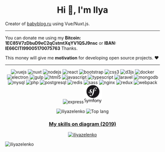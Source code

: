 <h1 align="center">Hi 👋, I'm Ilya</h1>

Creator of [babyblog.ru](https://www.babyblog.ru/) using Vue/Nuxt.js.

---

<!--
<p align="center">
  <a href="https://www.paypal.com/donate?hosted_button_id=Z8AGGHKB3ZVWE">
    <img src="https://www.eurozine.com/wp-content/uploads/2018/12/paypal-donate-button-high-quality-png.png" alt="Donate" width="250px" />
  </a>
</p>
-->

You can donate me using my **Bitcoin: 1EC85V7zDbuD9eC2qCstmtXqYV1QSJ9nsc** or **IBAN: IE66CITI99005170075763** Thanks. 

This money will give me **motivation** for developing open source projects. ❤

<!--
You can donate me using my **IBAN: IE66CITI99005170075763** or **Bitcoin: 1EC85V7zDbuD9eC2qCstmtXqYV1QSJ9nsc** Thanks. 

With this donation you can ask with what to help you. And this money will give me **motivation** for developing open source projects. ❤

-->

---

<p align="center">
<img
src="https://devicons.github.io/devicon/devicon.git/icons/vuejs/vuejs-original-wordmark.svg" alt="vuejs" width="60" height="60"/> <img src="https://d33wubrfki0l68.cloudfront.net/ea87c10bcb8ed254be189af21f83824051af6e8c/49dc7/logos/nuxt.svg" alt="nuxt" width="60" height="80"/> <img src="https://devicons.github.io/devicon/devicon.git/icons/nodejs/nodejs-original-wordmark.svg" alt="nodejs" width="80" height="60"/> <img
src="https://devicons.github.io/devicon/devicon.git/icons/react/react-original-wordmark.svg" alt="react" width="30" height="60"/> <img src="https://devicons.github.io/devicon/devicon.git/icons/bootstrap/bootstrap-plain.svg" alt="bootstrap" width="30" height="60"/> <img src="https://devicons.github.io/devicon/devicon.git/icons/css3/css3-original-wordmark.svg" alt="css3" width="60" height="60"/> <img src="https://devicons.github.io/devicon/devicon.git/icons/d3js/d3js-original.svg" alt="d3js" width="20" height="60"/> <img src="https://devicons.github.io/devicon/devicon.git/icons/docker/docker-original-wordmark.svg" alt="docker" width="30" height="60"/> <img src="https://devicons.github.io/devicon/devicon.git/icons/electron/electron-original.svg" alt="electron" width="60" height="60"/> <img src="https://devicons.github.io/devicon/devicon.git/icons/gulp/gulp-plain.svg" alt="gulp" width="20" height="60"/> <img src="https://devicons.github.io/devicon/devicon.git/icons/html5/html5-original-wordmark.svg" alt="html5" width="60" height="60"/> <img src="https://devicons.github.io/devicon/devicon.git/icons/javascript/javascript-original.svg" alt="javascript" width="60" height="60"/> <img src="https://devicons.github.io/devicon/devicon.git/icons/typescript/typescript-original.svg" alt="typescript" width="60" height="60"/> <img src="https://devicons.github.io/devicon/devicon.git/icons/laravel/laravel-plain-wordmark.svg" alt="laravel" width="60" height="60"/> <img src="https://devicons.github.io/devicon/devicon.git/icons/mongodb/mongodb-original-wordmark.svg" alt="mongodb" width="30" height="60"/> <img src="https://devicons.github.io/devicon/devicon.git/icons/mysql/mysql-original-wordmark.svg" alt="mysql" width="60" height="60"/> <img src="https://devicons.github.io/devicon/devicon.git/icons/php/php-original.svg" alt="php" width="60" height="60"/> <img src="https://devicons.github.io/devicon/devicon.git/icons/postgresql/postgresql-original-wordmark.svg" alt="postgresql" width="30" height="60"/> <img src="https://devicons.github.io/devicon/devicon.git/icons/redis/redis-original-wordmark.svg" alt="redis" width="30" height="60"/> <img src="https://devicons.github.io/devicon/devicon.git/icons/sass/sass-original.svg" alt="sass" width="60" height="60"/> <img src="https://devicons.github.io/devicon/devicon.git/icons/nginx/nginx-original.svg" alt="nginx" width="30" height="60"/> <img src="https://devicons.github.io/devicon/devicon.git/icons/redux/redux-original.svg" alt="redux" width="30" height="60"/> <img src="https://devicons.github.io/devicon/devicon.git/icons/webpack/webpack-original.svg" alt="webpack" width="60" height="60"/> <img src="https://devicons.github.io/devicon/devicon.git/icons/express/express-original-wordmark.svg" alt="express" width="40" height="60"/><img src="https://raw.githubusercontent.com/devicons/devicon/master/icons/symfony/symfony-original-wordmark.svg" alt="symfony" width="60" height="60"/>
</p>

<p align="center">
  <img src="https://github-readme-stats.vercel.app/api?username=iliyazelenko&show_icons=true" alt="iliyazelenko" />
  <img src="https://github-readme-stats.vercel.app/api/top-langs/?username=iliyazelenko" alt="Top lang" />
</p>

<h3 align="center"><a href="https://iliyazelenko.github.io/skills/">My skills on diagram (2019)</a></h3>

<p align="center">
  <a href="https://iliyazelenko.github.io/skills/">
    <img src="https://camo.githubusercontent.com/2f116070588b1e185231fc7f510d60bae5e4d51c/68747470733a2f2f692e696d6775722e636f6d2f476750534264752e706e67" width="300" alt="iliyazelenko" />
  </a>
</p>



<p align="left"> <img src="https://komarev.com/ghpvc/?username=iliyazelenko" alt="iliyazelenko" /> </p>

<!--
**iliyaZelenko/iliyaZelenko** is a ✨ _special_ ✨ repository because its `README.md` (this file) appears on your GitHub profile.

Here are some ideas to get you started:

- 🔭 I’m currently working on ...
- 🌱 I’m currently learning ...
- 👯 I’m looking to collaborate on ...
- 🤔 I’m looking for help with ...
- 💬 Ask me about ...
- 📫 How to reach me: ...
- 😄 Pronouns: ...
- ⚡ Fun fact: ...
-->
